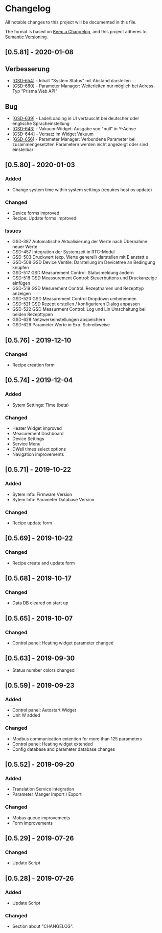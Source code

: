# Changelog
All notable changes to this project will be documented in this file.

The format is based on [Keep a Changelog](https://keepachangelog.com/en/1.0.0/),
and this project adheres to [Semantic Versioning](https://semver.org/spec/v2.0.0.html).

## [0.5.81] - 2020-01-08

Verbesserung
------------

*   \[[GSD-654](https://dreebit.atlassian.net/browse/GSD-654)\] - Inhalt "System Status" mit Abstand darstellen
*   \[[GSD-660](https://dreebit.atlassian.net/browse/GSD-660)\] - Parameter Manager: Weiterleiten nur möglich bei Adress-Typ "Prisma Web API"

Bug
---

*   \[[GSD-639](https://dreebit.atlassian.net/browse/GSD-639)\] - Lade/Loading in UI vertauscht bei deutscher oder englische Spracheinstellung
*   \[[GSD-643](https://dreebit.atlassian.net/browse/GSD-643)\] - Vakuum-Widget: Ausgabe von "null" in Y-Achse
*   \[[GSD-644](https://dreebit.atlassian.net/browse/GSD-644)\] - Versatz im Widget Vakuum
*   \[[GSD-656](https://dreebit.atlassian.net/browse/GSD-656)\] - Parameter Manager: Verbundene Parameter bei zusammengesetzten Parametern werden nicht angezeigt oder sind einstellbar

## [0.5.80] - 2020-01-03

### Added
- Change system time within system settings (requires host os update)

### Changed
- Device forms improved
- Recipe: Update forms improved

### Issues
- GSD-387	Automatische Aktualisierung der Werte nach Übernahme neuer Werte
- GSD-457	Integration der Systemzeit in RTC-Modul	
- GSD-503	Druckwert (exp. Werte generell) darstellen mit E anstatt e	
- GSD-508	GSD Device Ventile: Darstellung im Devicetree an Bedingung knüpfen
- GSD-517	GSD Measurement Control: Statusmeldung ändern
- GSD-518	GSD Meassurement Control: Steuerbuttons und Druckanzeige einfügen	
- GSD-519	GSD Mesurement Control: Rezeptnamen und Rezepttyp anzeigen	
- GSD-520	GSD Measurement Control Dropdown umbenennen
- GSD-521	GSD Rezept erstellen / konfigurieren Dialog anpassen	
- GSD-522	GSD Measurment Control: Log und Lin Umschaltung bei beiden Rezepttypen	
- GSD-628	Netzwerkeinstellungen abspeichern	
- GSD-629	Parameter Werte in Exp. Schreibweise	

## [0.5.76] - 2019-12-10

### Changed
- Recipe creation form

## [0.5.74] - 2019-12-04

### Added
- Sytem Settings: Time (beta)

### Changed
- Heater Widget improved
- Measurement Dashboard
- Device Settings
- Service Menu
- DWell times select options
- Navigation improvements

## [0.5.71] - 2019-10-22

### Added
- Sytem Info: Firmware Version
- Sytem Info: Parameter Database Version

### Changed
- Recipe update form

## [0.5.69] - 2019-10-22
### Changed
- Recipe create and update form

## [0.5.68] - 2019-10-17
### Changed
- Data DB cleared on start up

## [0.5.65] - 2019-10-07
### Changed
- Control panel: Heating widget parameter changed

## [0.5.63] - 2019-09-30
- Status number colors changed

## [0.5.59] - 2019-09-23
### Added
- Control panel: Autostart Widget
- Unit W added
### Changed
- Modbus communication extention for more than 125 parameters
- Control panel: Heating widget extended
- Config database and parameter database changes

## [0.5.52] - 2019-09-20
### Added
- Translation Service integration
- Parameter Manger Import / Export
### Changed
- Mobus queue improvements
- Form improvements

## [0.5.29] - 2019-07-26
### Changed
- Update Script

## [0.5.28] - 2019-07-26
### Added
- Update Script

### Changed
- Section about "CHANGELOG".
